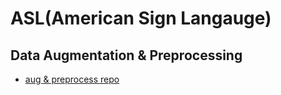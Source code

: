 # ASL(American Sign Langauge)

## Data Augmentation & Preprocessing
* [aug & preprocess repo](https://github.com/0hyunU/msasl-video-downloader/tree/master/wlasl/WLASL/start_kit)